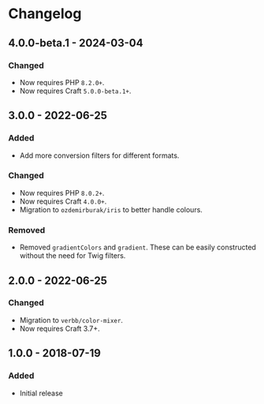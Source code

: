 # Changelog

## 4.0.0-beta.1 - 2024-03-04

### Changed
- Now requires PHP `8.2.0+`.
- Now requires Craft `5.0.0-beta.1+`.

## 3.0.0 - 2022-06-25

### Added
- Add more conversion filters for different formats.

### Changed
- Now requires PHP `8.0.2+`.
- Now requires Craft `4.0.0+`.
- Migration to `ozdemirburak/iris` to better handle colours.

### Removed
- Removed `gradientColors` and `gradient`. These can be easily constructed without the need for Twig filters.

## 2.0.0 - 2022-06-25

### Changed
- Migration to `verbb/color-mixer`.
- Now requires Craft 3.7+.

## 1.0.0 - 2018-07-19

### Added
- Initial release
